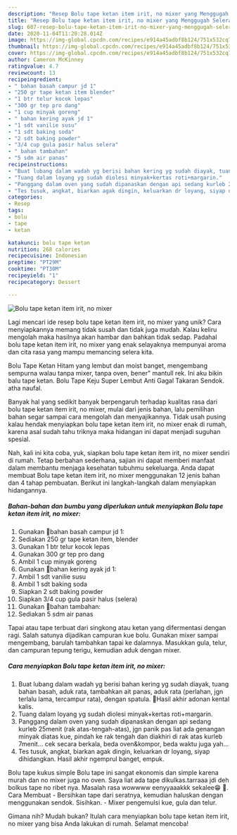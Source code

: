 ```yaml
---
description: "Resep Bolu tape ketan item irit, no mixer yang Menggugah Selera"
title: "Resep Bolu tape ketan item irit, no mixer yang Menggugah Selera"
slug: 607-resep-bolu-tape-ketan-item-irit-no-mixer-yang-menggugah-selera
date: 2020-11-04T11:20:28.014Z
image: https://img-global.cpcdn.com/recipes/e914a45adbf8b124/751x532cq70/bolu-tape-ketan-item-irit-no-mixer-foto-resep-utama.jpg
thumbnail: https://img-global.cpcdn.com/recipes/e914a45adbf8b124/751x532cq70/bolu-tape-ketan-item-irit-no-mixer-foto-resep-utama.jpg
cover: https://img-global.cpcdn.com/recipes/e914a45adbf8b124/751x532cq70/bolu-tape-ketan-item-irit-no-mixer-foto-resep-utama.jpg
author: Cameron McKinney
ratingvalue: 4.7
reviewcount: 13
recipeingredient:
- " bahan basah campur jd 1"
- "250 gr tape ketan item blender"
- "1 btr telur kocok lepas"
- "300 gr tep pro dang"
- "1 cup minyak goreng"
- " bahan kering ayak jd 1"
- "1 sdt vanilie susu"
- "1 sdt baking soda"
- "2 sdt baking powder"
- "3/4 cup gula pasir halus selera"
- " bahan tambahan"
- "5 sdm air panas"
recipeinstructions:
- "Buat lubang dalam wadah yg berisi bahan kering yg sudah diayak, tuang bahan basah, aduk rata, tambahkan ait panas, aduk rata (perlahan, jgn terlalu lama, tercampur rata), dengan spatula. 🌟Hasil akhir adonan kental kalis."
- "Tuang dalam loyang yg sudah diolesi minyak+kertas roti+margarin."
- "Panggang dalam oven yang sudah dipanaskan dengan api sedang kurleb 25menit (rak atas-tengah-atas), jgn panik pas liat ada genangan minyak diatas kue, pindah ke rak tengah dan diakhiri di rak atas kurleb 7menit... cek secara berkala, beda oven&amp;kompor, beda waktu juga yah..."
- "Tes tusuk, angkat, biarkan agak dingin, keluarkan dr loyang, siyap dihidangkan. Hasil akhir ngemprul banget, empuk."
categories:
- Resep
tags:
- bolu
- tape
- ketan

katakunci: bolu tape ketan 
nutrition: 268 calories
recipecuisine: Indonesian
preptime: "PT29M"
cooktime: "PT30M"
recipeyield: "1"
recipecategory: Dessert

---
```



![Bolu tape ketan item irit, no mixer](https://img-global.cpcdn.com/recipes/e914a45adbf8b124/751x532cq70/bolu-tape-ketan-item-irit-no-mixer-foto-resep-utama.jpg)

Lagi mencari ide resep bolu tape ketan item irit, no mixer yang unik? Cara menyiapkannya memang tidak susah dan tidak juga mudah. Kalau keliru mengolah maka hasilnya akan hambar dan bahkan tidak sedap. Padahal bolu tape ketan item irit, no mixer yang enak selayaknya mempunyai aroma dan cita rasa yang mampu memancing selera kita.

Bolu Tape Ketan Hitam yang lembut dan moist banget, mengembang sempurna walau tanpa mixer, tanpa oven, bener&#34; mantull rek. Ini aku bikin balu tape ketan. Bolu Tape Keju Super Lembut Anti Gagal Takaran Sendok. atha naufal.

Banyak hal yang sedikit banyak berpengaruh terhadap kualitas rasa dari bolu tape ketan item irit, no mixer, mulai dari jenis bahan, lalu pemilihan bahan segar sampai cara mengolah dan menyajikannya. Tidak usah pusing kalau hendak menyiapkan bolu tape ketan item irit, no mixer enak di rumah, karena asal sudah tahu triknya maka hidangan ini dapat menjadi suguhan spesial.


Nah, kali ini kita coba, yuk, siapkan bolu tape ketan item irit, no mixer sendiri di rumah. Tetap berbahan sederhana, sajian ini dapat memberi manfaat dalam membantu menjaga kesehatan tubuhmu sekeluarga. Anda dapat membuat Bolu tape ketan item irit, no mixer menggunakan 12 jenis bahan dan 4 tahap pembuatan. Berikut ini langkah-langkah dalam menyiapkan hidangannya.

<!--inarticleads1-->

##### Bahan-bahan dan bumbu yang diperlukan untuk menyiapkan Bolu tape ketan item irit, no mixer:

1. Gunakan  📍bahan basah campur jd 1:
1. Sediakan 250 gr tape ketan item, blender
1. Gunakan 1 btr telur kocok lepas
1. Gunakan 300 gr tep pro dang
1. Ambil 1 cup minyak goreng
1. Gunakan  📍bahan kering ayak jd 1:
1. Ambil 1 sdt vanilie susu
1. Ambil 1 sdt baking soda
1. Siapkan 2 sdt baking powder
1. Siapkan 3/4 cup gula pasir halus (selera)
1. Gunakan  📍bahan tambahan:
1. Sediakan 5 sdm air panas


Tapai atau tape terbuat dari singkong atau ketan yang difermentasi dengan ragi. Salah satunya dijadikan campuran kue bolu. Gunakan mixer sampai mengembang, barulah tambahkan tapai ke dalamnya. Masukkan gula, telur, dan campuran tepung terigu, kemudian aduk dengan mixer. 

<!--inarticleads2-->

##### Cara menyiapkan Bolu tape ketan item irit, no mixer:

1. Buat lubang dalam wadah yg berisi bahan kering yg sudah diayak, tuang bahan basah, aduk rata, tambahkan ait panas, aduk rata (perlahan, jgn terlalu lama, tercampur rata), dengan spatula. 🌟Hasil akhir adonan kental kalis.
1. Tuang dalam loyang yg sudah diolesi minyak+kertas roti+margarin.
1. Panggang dalam oven yang sudah dipanaskan dengan api sedang kurleb 25menit (rak atas-tengah-atas), jgn panik pas liat ada genangan minyak diatas kue, pindah ke rak tengah dan diakhiri di rak atas kurleb 7menit... cek secara berkala, beda oven&amp;kompor, beda waktu juga yah...
1. Tes tusuk, angkat, biarkan agak dingin, keluarkan dr loyang, siyap dihidangkan. Hasil akhir ngemprul banget, empuk.


Bolu tape kukus simple Bolu tape ini sangat ekonomis dan simple karena murah dan no mixer juga no oven. Saya liat ada tape dikulkas.tarraaa jdi deh bolkus tape no ribet nya. Masalah rasa wowwww eenyyaaakkk sekalee😁 🥰. Cara Membuat - Bersihkan tape dari seratnya, kemudian haluskan dengan menggunakan sendok. Sisihkan. - Mixer pengemulsi kue, gula dan telur. 

Gimana nih? Mudah bukan? Itulah cara menyiapkan bolu tape ketan item irit, no mixer yang bisa Anda lakukan di rumah. Selamat mencoba!
